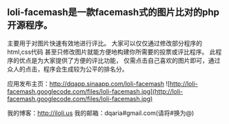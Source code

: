 ## loli-facemash是一款facemash式的图片比对的php开源程序。 ##
主要用于对图片快速有效地进行评比。
大家可以仅仅通过修改部分程序的html,css代码
甚至只修改图片就能方便地构建你所需要的投票或评比程序。
此程序的优点是为大家提供了方便的评比功能，
仅需点击自己喜欢的图片即可，通过众人的点击，程序会生成较为公平的排名分。

应用发布主页：http://dqapp.sinaapp.com/loli-facemash
![http://loli-facemash.googlecode.com/files/loli-facemash.jpg](http://loli-facemash.googlecode.com/files/loli-facemash.jpg)

我的博客：http://iloli.us
我的邮箱：dqaria#gmail.com(请将#换为@)